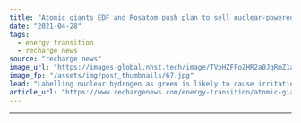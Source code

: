 ```yaml
---
title: "Atomic giants EDF and Rosatom push plan to sell nuclear-powered hydrogen as 'green'"
date: "2021-04-28"
tags: 
  - energy transition
  - recharge news
source: "recharge news"
image_url: "https://images-global.nhst.tech/image/TVpHZFFoZHR2a0JqRmZ1aW5mbEx1Vi9tblpLMGI0M3JXcWl5V2dEUEpmWT0=/nhst/binary/5437590f20e194be1efb084ca3e29439"
image_fp: "/assets/img/post_thumbnails/67.jpg"
lead: "Labelling nuclear hydrogen as green is likely to cause irritation among countries without atomic power or exiting it"
article_url: "https://www.rechargenews.com/energy-transition/atomic-giants-edf-and-rosatom-push-plan-to-sell-nuclear-powered-hydrogen-as-green/2-1-1002350"
---
```


---
